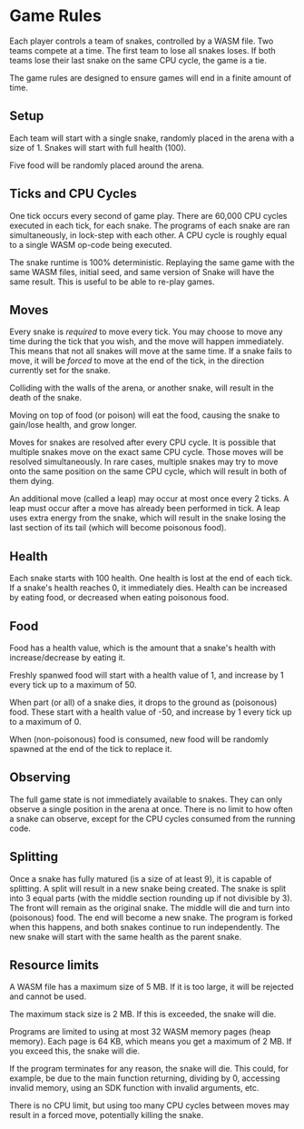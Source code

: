 # Game Rules

Each player controls a team of snakes, controlled by a WASM file. Two teams compete at a time.
The first team to lose all snakes loses. If both teams lose their last snake on the same CPU cycle, the game is a tie.

The game rules are designed to ensure games will end in a finite amount of time.

## Setup

Each team will start with a single snake, randomly placed in the arena with a size of 1. Snakes will start with full health (100).

Five food will be randomly placed around the arena.

## Ticks and CPU Cycles

One tick occurs every second of game play. There are 60,000 CPU cycles executed in each tick, for each snake. The programs of each snake are ran simultaneously, in lock-step with each other. A CPU cycle is roughly equal to a single WASM op-code being executed.

The snake runtime is 100% deterministic. Replaying the same game with the same WASM files, initial seed, and same version of Snake will have the same result. This is useful to be able to re-play games.

## Moves

Every snake is _required_ to move every tick. You may choose to move any time during the tick that you wish, and the move will happen immediately. This means that not all snakes will move at the same time.
If a snake fails to move, it will be _forced_ to move at the end of the tick, in the direction currently set for the snake.

Colliding with the walls of the arena, or another snake, will result in the death of the snake.

Moving on top of food (or poison) will eat the food, causing the snake to gain/lose health, and grow longer.

Moves for snakes are resolved after every CPU cycle. It is possible that multiple snakes move on the exact same CPU cycle. Those moves will be resolved simultaneously. In rare cases, multiple snakes may try to move onto the same position on the same CPU cycle, which will result in both of them dying.

An additional move (called a leap) may occur at most once every 2 ticks. A leap must occur after a move has already been performed in tick. A leap uses extra energy from the snake, which will result in the snake losing the last section of its tail (which will become poisonous food).

## Health

Each snake starts with 100 health. One health is lost at the end of each tick. If a snake's health reaches 0, it immediately dies. Health can be increased by eating food, or decreased when eating poisonous food.

## Food

Food has a health value, which is the amount that a snake's health with increase/decrease by eating it.

Freshly spanwed food will start with a health value of 1, and increase by 1 every tick up to a maximum of 50.

When part (or all) of a snake dies, it drops to the ground as (poisonous) food. These start with a health value of -50, and increase by 1 every tick up to a maximum of 0.

When (non-poisonous) food is consumed, new food will be randomly spawned at the end of the tick to replace it.

## Observing

The full game state is not immediately available to snakes. They can only observe a single position in the arena at once. There is no limit to how often a snake can observe, except for the CPU cycles consumed from the running code.

## Splitting

Once a snake has fully matured (is a size of at least 9), it is capable of splitting. A split will result in a new snake being created. The snake is split into 3 equal parts (with the middle section rounding up if not divisible by 3). The front will remain as the original snake. The middle will die and turn into (poisonous) food. The end will become a new snake. The program is forked when this happens, and both snakes continue to run independently. The new snake will start with the same health as the parent snake.

## Resource limits

A WASM file has a maximum size of 5 MB. If it is too large, it will be rejected and cannot be used.

The maximum stack size is 2 MB. If this is exceeded, the snake will die.

Programs are limited to using at most 32 WASM memory pages (heap memory). Each page is 64 KB, which means you get a maximum of 2 MB. If you exceed this, the snake will die.

If the program terminates for any reason, the snake will die. This could, for example, be due to the main function returning, dividing by 0, accessing invalid memory, using an SDK function with invalid arguments, etc.

There is no CPU limit, but using too many CPU cycles between moves may result in a forced move, potentially killing the snake. 

